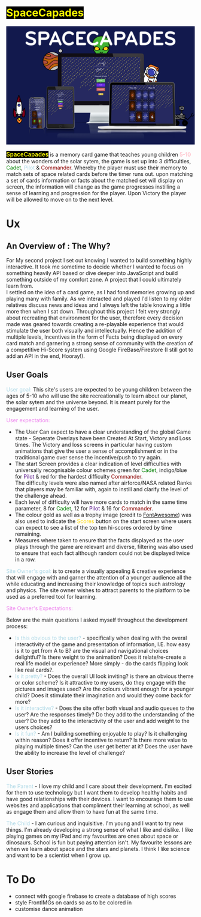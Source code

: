 # <span style = "color: yellow; background-color: Black"> SpaceCapades</span> 


![Image of Mockup](assets/images/SpaceCapadesMockup.jpg)

<span style="color: yellow; background-color: Black; font-size: 110%; font-weight: 600;">SpaceCapades</span> is a memory card game that teaches young children <span style = "color: lightpink; font-weight: 600; "> 5-10 </span> about the wonders of the solar sytem, the game is set up into 3 difficulties, <span style="color:green;">Cadet</span>,<span style="color:lightblue"> Pilot</span> & <span style="color: darkred;">Commander</span>. Whereby the player must use their memory to match sets of space related cards before the timer runs out. upon matching a set of cards information or facts about the matched set will display on screen, the information will change as the game progresses instilling a sense of learning and progression for the player. Upon Victory the player will be allowed to move on to the next level. 

# Ux

## An Overview of : The Why?

For My second project I set out knowing I wanted to build something highly interactive. It took me sometime to decide whether I wanted to focus on something heavily API based or dive deeper into JavaScript and build something outside of my comfort zone. A project that I could ultimately learn from.  
I settled on the idea of a card game, as I had fond memories growing up and playing many with family. As we interacted and played I'd listen to my older relatives discuss news and ideas and I always left the table knowing a little more then when I sat down. Throughout this project I felt very strongly
about recreating that environment for the user, therefore every decision made was geared towards creating a re-playable experience that would stimulate the user both visually and intellectually. Hence the addition of multiple levels, Incentives in the form of Facts being displayed on every card match and 
garnering a strong sense of community with the creation of a competitive Hi-Score system using Google FireBase/Firestore (I still got to add an API in the end, Hooray!).

## User Goals
 
<span style="color:lightblue;">User goal:</span>  This site's users are expected to be young children between the ages of 5-10 who will use the site recreationally to learn about our planet, the solar sytem and the universe beyond. It is meant purely for the engagement and learning of the user.

<span style="color:violet;">User expectation:</span> 

* The User Can expect to have a clear understanding of the global Game state - Seperate Overlays have been Created At Start, Victory and Loss times. 
  The Victory and loss screens in particular having custom animations that give the user a sense of accomplishment or in the traditional game over sense the incentive/push to try again.
* The start Screen provides a clear indication of level difficulties with universally recognisable colour schemes green for <span style="color:green;">Cadet</span>, indigo/blue for <span style="color:indigo"> Pilot</span> & red for the hardest difficulty <span style="color: darkred;">Commander</span>.  
  The difficulty levels were also named after airforce/NASA related Ranks that players may be familiar with, again to instill and clarify the level of the challenge ahead.
* Each level of difficulty will have more cards to match in the same time parameter, 8 for <span style="color:green;">Cadet</span>, 12 for <span style="color:indigo"> Pilot</span> & 16 for <span style="color: darkred;">Commander</span>.
* The colour gold as well as a trophy image (credit to <a href="https://fontawesome.com/">FontAwesome</a>) was also used to indicate the <span style="color:gold;">Scores</span> button on the start screen where users can expect to see a list of the top ten hi-scores ordered by time remaining.
* Measures where taken to ensure that the facts displayed as the user plays through the game are relevant and diverse, filtering was also used to ensure that each fact although random could not be displayed twice in a row.

<span style="color:lightblue;">Site Owner's goal:</span> is to create a visually appealing & creative experience that will engage with and garner the attention of a younger audience all the while educating and increasing their knowledge of topics such astrology and physics. The site owner wishes to attract parents to the platform to be used as a preferred tool for learning.

<span style="color:violet;">Site Owner's Expectations:</span>

Below are the main questions I asked myself throughout the development process:

* <span style="color:lightblue;">Is this obvious to the user?</span> - specifically when dealing with the overal interactivity of the game and presentation of information,
I.E. how easy is it to get from A to B? are the visual and navigational choices delightful? Is there weight to the animation? Does it relate/re-create a real life model or experience?
More simply - do the cards flipping look like real cards?.
* <span style="color:lightblue;">Is it pretty?</span> - Does the overall UI look inviting? is there an obvious theme or color scheme? Is it attractive to my users, do they engage with the pictures and images used? 
Are the colours vibrant enough for a younger child? Does it stimulate their imagination and would they come back for more?
* <span style="color:lightblue;">Is it interactive?</span> - Does the site offer both visual and audio queues to the user? Are the responses timely? Do they add to the understanding of the user? Do they add to the interactivity of the user and add weight to the users choices?
* <span style="color:lightblue;">Is it fun?</span> - Am I building something enjoyable to play? Is it challenging within reason? Does it offer incentive to return? Is there more value to playing multiple times? Can the user get better at it? Does the user have the ability to increase the level of challenge?

## User Stories

<span style="color:lightblue;">The Parent</span> - I love my child and I care about their development. I'm excited for them to use technology but I want them to develop healthy habits and have good relationships with their devices. I want to encourage them to use websites and applications that compliment their learning at school, as well as engage them and allow them to have fun at the same time.

<span style="color:lightblue;">The Child</span> - I am curious and inquisitive. I'm young and I want to try new things. I'm already developing a strong sense of what I like and dislike. I like playing games on my iPad and my favourites are ones about space or dinosaurs. School is fun but paying attention isn't. My favourite lessons are when we learn about space and the stars and planets. I think I like science and want to be a scientist when I grow up. 



# To Do


* connect with google firebase to create a database of high scores 
* style FrontIMGs on cards so as to be colored in 
* customise dance animation 

